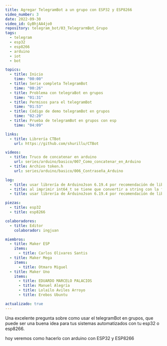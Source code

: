 ```yaml
---
title: Agregar TelegramBot a un grupo con ESP32 y ESP8266
video_number: 3
date: 2022-09-30
video_id: GyBhjAA4jo0
repository: telegram_bot/03_TelegrarmBot_Grupo
tags:
  - telegram
  - esp32
  - esp8266
  - arduino
  - iot
  - bot

topics:
  - title: Inicio
    time: "00:00"
  - title: Serie completa TelegramBot
    time: "00:26"
  - title: Problema con telegraBot en grupos
    time: "01:31"
  - title: Permisos para el telegramBot
    time: "01:53"
  - title: Código de demo telegramBot en grupos
    time: "02:20"
  - title: Prueba de telegramBot en grupos con esp
    time: "04:09"

links:
  - title: Librería CTBot
    url: https://github.com/shurillu/CTBot

videos:
  - title: Truco de concatenar en arduino
    url: series/arduino/basico/007_Como_concatenar_en_Arduino
  - title: Archivo token.h
    url: series/arduino/basico/006_Contraseña_Arduino

log:
  - title: usar librería de ArduinoJson 6.19.4 por recomendación de librería CTBot
  - title: al imprimir int64_t se tiene que convertir a string con la función int64ToAscii, toca importar la librería "Utilities.h" que viene de CTbot
  - title: usar librería de ArduinoJson 6.19.4 por recomendación de librería CTBot

piezas:
  - title: esp32
  - title: esp8266

colaboradores:
  - title: Editor
    colaborador: ingjuan

miembros:
  - title: Maker ESP
    items:
      - title: Carlos Olivares Santis
  - title: Maker Mega
    items:
      - title: Otmaro Miguel
  - title: Maker Uno
    items:
      - title: EDUARDO MARCELO PALACIOS
      - title: Manuel Alegría
      - title: Lolailo Aviles Arroyo
      - title: Erebos Ubuntu

actualizado: true
---
```


Una excelente pregunta sobre como usar el telegramBot en grupos, que puede ser una buena idea para tus sistemas automatizados con tu esp32 o esp8266.

hoy veremos como hacerlo con arduino con ESP32 y ESP8266
